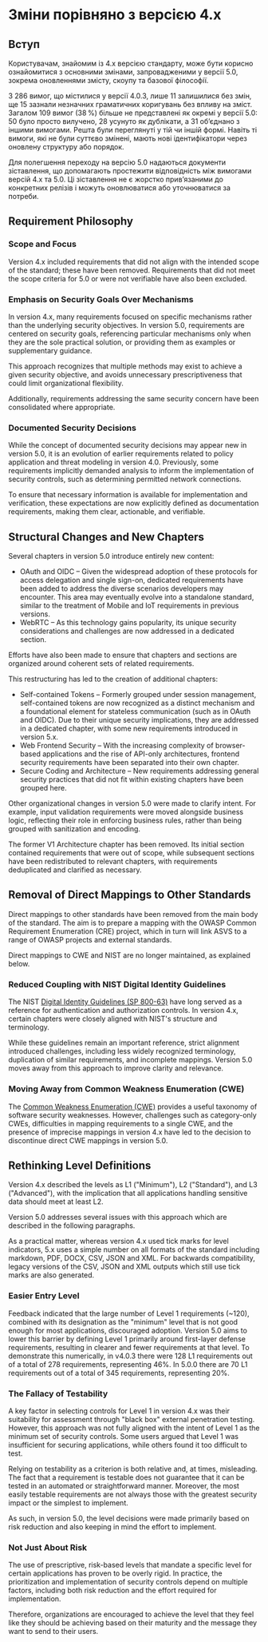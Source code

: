 # Зміни порівняно з версією 4.x

## Вступ

Користувачам, знайомим із 4.x версією стандарту, може бути корисно ознайомитися з основними змінами, запровадженими у версії 5.0, зокрема оновленнями змісту, скоупу та базової філософії.

З 286 вимог, що містилися у версії 4.0.3, лише 11 залишилися без змін, ще 15 зазнали незначних граматичних коригувань без впливу на зміст. Загалом 109 вимог (38 %) більше не представлені як окремі у версії 5.0: 50 було просто вилучено, 28 усунуто як дублікати, а 31 об’єднано з іншими вимогами. Решта були переглянуті у тій чи іншій формі. Навіть ті вимоги, які не були суттєво змінені, мають нові ідентифікатори через оновлену структуру або порядок.

Для полегшення переходу на версію 5.0 надаються документи зіставлення, що допомагають простежити відповідність між вимогами версій 4.x та 5.0. Ці зіставлення не є жорстко прив’язаними до конкретних релізів і можуть оновлюватися або уточнюватися за потреби.

## Requirement Philosophy

### Scope and Focus

Version 4.x included requirements that did not align with the intended scope of the standard; these have been removed. Requirements that did not meet the scope criteria for 5.0 or were not verifiable have also been excluded.

### Emphasis on Security Goals Over Mechanisms

In version 4.x, many requirements focused on specific mechanisms rather than the underlying security objectives. In version 5.0, requirements are centered on security goals, referencing particular mechanisms only when they are the sole practical solution, or providing them as examples or supplementary guidance.

This approach recognizes that multiple methods may exist to achieve a given security objective, and avoids unnecessary prescriptiveness that could limit organizational flexibility.

Additionally, requirements addressing the same security concern have been consolidated where appropriate.

### Documented Security Decisions

While the concept of documented security decisions may appear new in version 5.0, it is an evolution of earlier requirements related to policy application and threat modeling in version 4.0. Previously, some requirements implicitly demanded analysis to inform the implementation of security controls, such as determining permitted network connections.

To ensure that necessary information is available for implementation and verification, these expectations are now explicitly defined as documentation requirements, making them clear, actionable, and verifiable.

## Structural Changes and New Chapters

Several chapters in version 5.0 introduce entirely new content:

* OAuth and OIDC – Given the widespread adoption of these protocols for access delegation and single sign-on, dedicated requirements have been added to address the diverse scenarios developers may encounter. This area may eventually evolve into a standalone standard, similar to the treatment of Mobile and IoT requirements in previous versions.
* WebRTC – As this technology gains popularity, its unique security considerations and challenges are now addressed in a dedicated section.

Efforts have also been made to ensure that chapters and sections are organized around coherent sets of related requirements.

This restructuring has led to the creation of additional chapters:

* Self-contained Tokens – Formerly grouped under session management, self-contained tokens are now recognized as a distinct mechanism and a foundational element for stateless communication (such as in OAuth and OIDC). Due to their unique security implications, they are addressed in a dedicated chapter, with some new requirements introduced in version 5.x.
* Web Frontend Security – With the increasing complexity of browser-based applications and the rise of API-only architectures, frontend security requirements have been separated into their own chapter.
* Secure Coding and Architecture – New requirements addressing general security practices that did not fit within existing chapters have been grouped here.

Other organizational changes in version 5.0 were made to clarify intent. For example, input validation requirements were moved alongside business logic, reflecting their role in enforcing business rules, rather than being grouped with sanitization and encoding.

The former V1 Architecture chapter has been removed. Its initial section contained requirements that were out of scope, while subsequent sections have been redistributed to relevant chapters, with requirements deduplicated and clarified as necessary.

## Removal of Direct Mappings to Other Standards

Direct mappings to other standards have been removed from the main body of the standard. The aim is to prepare a mapping with the OWASP Common Requirement Enumeration (CRE) project, which in turn will link ASVS to a range of OWASP projects and external standards.

Direct mappings to CWE and NIST are no longer maintained, as explained below.

### Reduced Coupling with NIST Digital Identity Guidelines

The NIST [Digital Identity Guidelines (SP 800-63)](https://pages.nist.gov/800-63-3/) have long served as a reference for authentication and authorization controls. In version 4.x, certain chapters were closely aligned with NIST's structure and terminology.

While these guidelines remain an important reference, strict alignment introduced challenges, including less widely recognized terminology, duplication of similar requirements, and incomplete mappings. Version 5.0 moves away from this approach to improve clarity and relevance.

### Moving Away from Common Weakness Enumeration (CWE)

The [Common Weakness Enumeration (CWE)](https://cwe.mitre.org/) provides a useful taxonomy of software security weaknesses. However, challenges such as category-only CWEs, difficulties in mapping requirements to a single CWE, and the presence of imprecise mappings in version 4.x have led to the decision to discontinue direct CWE mappings in version 5.0.

## Rethinking Level Definitions

Version 4.x described the levels as L1 ("Minimum"), L2 ("Standard"), and L3 ("Advanced"), with the implication that all applications handling sensitive data should meet at least L2.

Version 5.0 addresses several issues with this approach which are described in the following paragraphs.

As a practical matter, whereas version 4.x used tick marks for level indicators, 5.x uses a simple number on all formats of the standard including markdown, PDF, DOCX, CSV, JSON and XML. For backwards compatibility, legacy versions of the CSV, JSON and XML outputs which still use tick marks are also generated.

### Easier Entry Level

Feedback indicated that the large number of Level 1 requirements (~120), combined with its designation as the "minimum" level that is not good enough for most applications, discouraged adoption. Version 5.0 aims to lower this barrier by defining Level 1 primarily around first-layer defense requirements, resulting in clearer and fewer requirements at that level. To demonstrate this numerically, in v4.0.3 there were 128 L1 requirements out of a total of 278 requirements, representing 46%. In 5.0.0 there are 70 L1 requirements out of a total of 345 requirements, representing 20%.

### The Fallacy of Testability

A key factor in selecting controls for Level 1 in version 4.x was their suitability for assessment through "black box" external penetration testing. However, this approach was not fully aligned with the intent of Level 1 as the minimum set of security controls. Some users argued that Level 1 was insufficient for securing applications, while others found it too difficult to test.

Relying on testability as a criterion is both relative and, at times, misleading. The fact that a requirement is testable does not guarantee that it can be tested in an automated or straightforward manner. Moreover, the most easily testable requirements are not always those with the greatest security impact or the simplest to implement.

As such, in version 5.0, the level decisions were made primarily based on risk reduction and also keeping in mind the effort to implement.

### Not Just About Risk

The use of prescriptive, risk-based levels that mandate a specific level for certain applications has proven to be overly rigid. In practice, the prioritization and implementation of security controls depend on multiple factors, including both risk reduction and the effort required for implementation.

Therefore, organizations are encouraged to achieve the level that they feel like they should be achieving based on their maturity and the message they want to send to their users.
